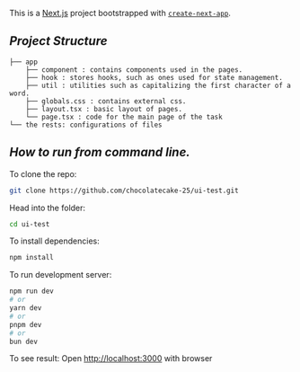 This is a [Next.js](https://nextjs.org) project bootstrapped with [`create-next-app`](https://nextjs.org/docs/app/api-reference/cli/create-next-app).

## _Project Structure_

```
├── app
    ├── component : contains components used in the pages.
    ├── hook : stores hooks, such as ones used for state management.
    ├── util : utilities such as capitalizing the first character of a word.
    ├── globals.css : contains external css.
    ├── layout.tsx : basic layout of pages.
    └── page.tsx : code for the main page of the task
└── the rests: configurations of files
```

## _How to run from command line._

To clone the repo:

```bash
git clone https://github.com/chocolatecake-25/ui-test.git
```

Head into the folder:

```bash
cd ui-test
```

To install dependencies:

```bash
npm install
```

To run development server:

```bash
npm run dev
# or
yarn dev
# or
pnpm dev
# or
bun dev
```

To see result:
Open [http://localhost:3000](http://localhost:3000) with browser
